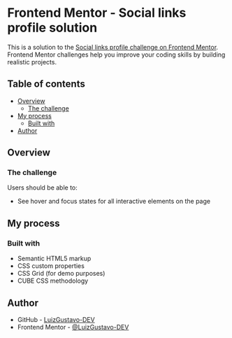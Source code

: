 # Frontend Mentor - Social links profile solution

This is a solution to the [Social links profile challenge on Frontend Mentor](https://www.frontendmentor.io/challenges/social-links-profile-UG32l9m6dQ). Frontend Mentor challenges help you improve your coding skills by building realistic projects. 

## Table of contents

- [Overview](#overview)
  - [The challenge](#the-challenge)
- [My process](#my-process)
  - [Built with](#built-with)
- [Author](#author)

## Overview

### The challenge

Users should be able to:

- See hover and focus states for all interactive elements on the page

## My process

### Built with

- Semantic HTML5 markup
- CSS custom properties
- CSS Grid (for demo purposes)
- CUBE CSS methodology

## Author

- GitHub - [LuizGustavo-DEV](https://github.com/LuizGustavo-DEV)
- Frontend Mentor - [@LuizGustavo-DEV](https://www.frontendmentor.io/profile/LuizGustavo-DEV)
